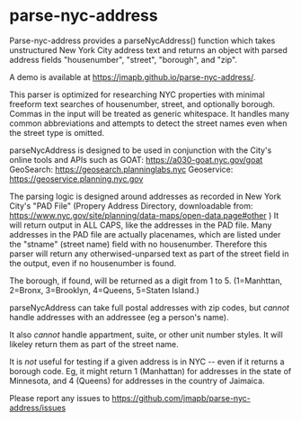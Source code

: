 # parse-nyc-address

Parse-nyc-address provides a parseNycAddress() function which takes unstructured New York City address text and returns an object with parsed address fields "housenumber", "street", "borough", and "zip".

A demo is available at https://jmapb.github.io/parse-nyc-address/.

This parser is optimized for researching NYC properties with minimal freeform text searches of housenumber, street, and optionally borough. Commas in the input will be treated as generic whitespace. It handles many common abbreviations and attempts to detect the street names even when the street type is omitted.

parseNycAddress is designed to be used in conjunction with the City's online tools and APIs such
as GOAT: https://a030-goat.nyc.gov/goat
GeoSearch: https://geosearch.planninglabs.nyc
Geoservice: https://geoservice.planning.nyc.gov

The parsing logic is designed around addresses as recorded in New York City's "PAD File" (Propery Address Directory, downloadable from:
https://www.nyc.gov/site/planning/data-maps/open-data.page#other )
It will return output in ALL CAPS, like the addresses in the PAD file. Many addresses in the PAD file are actually placenames, which are listed under the "stname" (street name) field with no housenumber. Therefore this parser will return any otherwised-unparsed text as part of the street field in the output, even if no housenumber is found.

The borough, if found, will be returned as a digit from 1 to 5. (1=Manhttan, 2=Bronx, 3=Brooklyn, 4=Queens, 5=Staten Island.)

parseNycAddress can take full postal addresses with zip codes, but *cannot* handle addresses with an addressee (eg a person's name).

It also *cannot* handle appartment, suite, or other unit number styles. It will likeley return them as part of the street name.

It is *not* useful for testing if a given address is in NYC -- even if it returns a borough code. Eg, it might return 1 (Manhattan) for addresses in the state of Minnesota, and 4 (Queens) for addresses in the country of Jaimaica.

Please report any issues to https://github.com/jmapb/parse-nyc-address/issues
